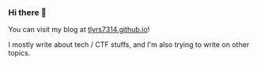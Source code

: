 ### Hi there 👋

You can visit my blog at [tlyrs7314.github.io](https://tlyrs7314.github.io)!

I mostly write about tech / CTF stuffs, and I'm also trying to write on other topics.

<!--
**tlyrs7314/tlyrs7314** is a ✨ _special_ ✨ repository because its `README.md` (this file) appears on your GitHub profile.

Here are some ideas to get you started:

- 🔭 I’m currently working on ...
- 🌱 I’m currently learning ...
- 👯 I’m looking to collaborate on ...
- 🤔 I’m looking for help with ...
- 💬 Ask me about ...
- 📫 How to reach me: ...
- 😄 Pronouns: ...
- ⚡ Fun fact: ...
-->
